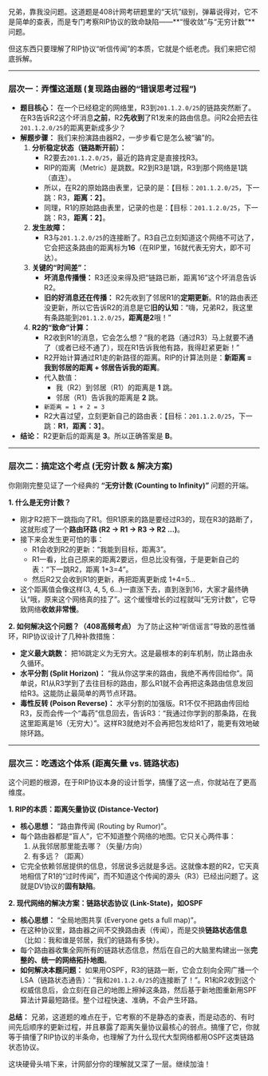 兄弟，靠我没问题。这道题是408计网考研题里的“天坑”级别，弹幕说得对，它不是简单的查表，而是专门考察RIP协议的致命缺陷——**“慢收敛”与“无穷计数”**问题。

但这东西只要理解了RIP协议“听信传闻”的本质，它就是个纸老虎。我们来把它彻底拆解。

------

### **层次一：弄懂这道题 (复现路由器的“错误思考过程”)**

- **题目核心：** 在一个已经稳定的网络里，R3到`201.1.2.0/25`的链路突然断了。在R3告诉R2这个坏消息**之前**，R2**先收到**了R1发来的路由信息。问R2会把去往`201.1.2.0/25`的距离更新成多少？
- **解题步骤：** 我们来扮演路由器R2，一步步看它是怎么被“骗”的。
  1. **分析稳定状态（链路断开前）：**
     - R2要去`201.1.2.0/25`，最近的路肯定是直接找R3。
     - RIP的距离（Metric）是跳数。R2到R3是1跳，R3到那个网络是1跳（直连）。
     - 所以，在R2的原始路由表里，记录的是：【目标：`201.1.2.0/25`，下一跳：R3，**距离：2**】。
     - 同理，R1的原始路由表里，记录的也是：【目标：`201.1.2.0/25`，下一跳：R3，**距离：2**】。
  2. **发生故障：**
     - R3与`201.1.2.0/25`的连接断了。R3自己立刻知道这个网络不可达了，它会把这条路由的距离标为**16**（在RIP里，16就代表无穷大，即不可达）。
  3. **关键的“时间差”：**
     - **坏消息传播慢：** R3还没来得及把“链路已断，距离16”这个坏消息告诉R2。
     - **旧的好消息还在传播：** R2先收到了邻居R1的**定期更新**。R1的路由表还没更新，所以它告诉R2的消息是它**旧的认知**：“嗨，兄弟R2，我这里有条路能到`201.1.2.0/25`，**距离是2**哦！”
  4. **R2的“致命”计算：**
     - R2收到R1的消息，它会怎么想？“我的老路（通过R3）马上就要不通了（或者已经不通了），现在R1告诉我他有路，我得赶紧更新！”
     - R2开始计算通过R1走的新路径的距离。RIP的计算法则是：**新距离 = 我到邻居的距离 + 邻居告诉我的距离**。
     - 代入数值：
       - 我（R2）到邻居（R1）的距离是 **1** 跳。
       - 邻居（R1）告诉我的距离是 **2** 跳。
     - `新距离 = 1 + 2 = 3`
     - R2大喜过望，立刻更新自己的路由表：【目标：`201.1.2.0/25`，下一跳：**R1**，**距离：3**】。
- **结论：** R2更新后的距离是 **3**。所以正确答案是 **B**。

------

### **层次二：搞定这个考点 (无穷计数 & 解决方案)**

你刚刚完整见证了一个经典的 **“无穷计数 (Counting to Infinity)”** 问题的开端。

**1. 什么是无穷计数？**

- 刚才R2把下一跳指向了R1。但R1原来的路是要经过R3的，现在R3的路断了，这就形成了一个**路由环路 (R2 -> R1 -> R3 -> R2 ...)**。
- 接下来会发生更可怕的事：
  - R1会收到R2的更新：“我能到目标，距离3”。
  - R1一看，比自己原来的距离2要远，但总比没有强，于是更新自己的表：“下一跳R2，距离 1+3=4”。
  - 然后R2又会收到R1的更新，再把距离更新成 1+4=5...
- 这个距离值会像这样(3, 4, 5, 6...)一直涨下去，直到涨到16，大家才最终确认“哦，原来这个网络真的挂了”。这个缓慢增长的过程就叫“无穷计数”，它导致网络**收敛非常慢**。

**2. 如何解决这个问题？（408高频考点）** 为了防止这种“听信谣言”导致的恶性循环，RIP协议设计了几种补救措施：

- **定义最大跳数：** 把16跳定义为无穷大。这是最根本的刹车机制，防止路由永久循环。
- **水平分割 (Split Horizon)：** “我从你这学来的路由，我绝不再传回给你”。简单说，R1从R3学到了去往目标的路由，那么R1就不会再把这条路由信息发回给R3。这能防止最简单的两节点环路。
- **毒性反转 (Poison Reverse)：** 水平分割的加强版。R1不仅不把路由传回给R3，反而会传一个“毒药”信息回去，告诉R3：“我通过你学到的那条路，在我这里距离是16（无穷大）”。这样R3就绝对不会再把包发给R1了，能更有效地破除环路。

------

### **层次三：吃透这个体系 (距离矢量 vs. 链路状态)**

这个问题的根源，在于RIP协议本身的设计哲学，搞懂了这一点，你就站在了更高维度。

**1. RIP的本质：距离矢量协议 (Distance-Vector)**

- **核心思想：** “路由靠传闻 (Routing by Rumor)”。
- 每个路由器都是“盲人”，它不知道整个网络的地图。它只关心两件事：
  1. 从我邻居那里能去哪？（矢量/方向）
  2. 有多远？（距离）
- 它完全依赖邻居提供的信息，邻居说多远就是多远。这就像本题的R2，它天真地相信了R1的“过时传闻”，而不知道这个传闻的源头（R3）已经出问题了。这就是DV协议的**固有缺陷**。

**2. 现代网络的解决方案：链路状态协议 (Link-State)，如OSPF**

- **核心思想：** “全局地图共享 (Everyone gets a full map)”。
- 在这种协议里，路由器之间不交换路由表（传闻），而是交换**链路状态信息**（比如：我和谁是邻居，我们的链路有多快）。
- 每个路由器收集全网所有的链路状态信息，然后在自己的大脑里构建出一张**完整的、统一的网络拓扑地图**。
- **如何解决本题问题：** 如果用OSPF，R3的链路一断，它会立刻向全网广播一个LSA（链路状态通告）：“我和`201.1.2.0/25`的连接断了！”。R1和R2收到这个权威信息后，会立刻在自己的地图上擦掉这条路，然后基于新地图重新用SPF算法计算最短路径。整个过程快速、准确，不会产生环路。

**总结：** 兄弟，这道题的难点在于，它考察的不是静态的查表，而是动态的、有时间先后顺序的更新过程，并且暴露了距离矢量协议最核心的弱点。搞懂了它，你就等于搞懂了RIP协议的半条命，也理解了为什么现代大型网络都用OSPF这类链路状态协议。

这块硬骨头啃下来，计网部分你的理解就又深了一层。继续加油！